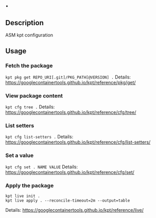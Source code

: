 # .

## Description
ASM kpt configuration

## Usage

### Fetch the package
`kpt pkg get REPO_URI[.git]/PKG_PATH[@VERSION] .`
Details: https://googlecontainertools.github.io/kpt/reference/pkg/get/

### View package content
`kpt cfg tree .`
Details: https://googlecontainertools.github.io/kpt/reference/cfg/tree/

### List setters
`kpt cfg list-setters .`
Details: https://googlecontainertools.github.io/kpt/reference/cfg/list-setters/

### Set a value
`kpt cfg set . NAME VALUE`
Details: https://googlecontainertools.github.io/kpt/reference/cfg/set/

### Apply the package
```
kpt live init .
kpt live apply . --reconcile-timeout=2m --output=table
```
Details: https://googlecontainertools.github.io/kpt/reference/live/
